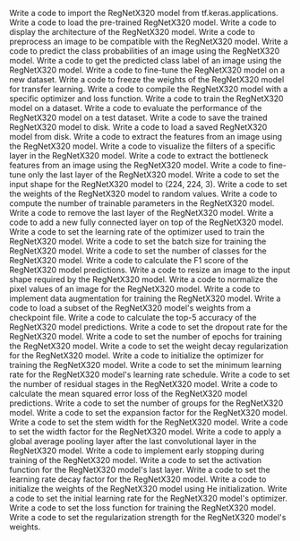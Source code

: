 Write a code to import the RegNetX320 model from tf.keras.applications.
Write a code to load the pre-trained RegNetX320 model.
Write a code to display the architecture of the RegNetX320 model.
Write a code to preprocess an image to be compatible with the RegNetX320 model.
Write a code to predict the class probabilities of an image using the RegNetX320 model.
Write a code to get the predicted class label of an image using the RegNetX320 model.
Write a code to fine-tune the RegNetX320 model on a new dataset.
Write a code to freeze the weights of the RegNetX320 model for transfer learning.
Write a code to compile the RegNetX320 model with a specific optimizer and loss function.
Write a code to train the RegNetX320 model on a dataset.
Write a code to evaluate the performance of the RegNetX320 model on a test dataset.
Write a code to save the trained RegNetX320 model to disk.
Write a code to load a saved RegNetX320 model from disk.
Write a code to extract the features from an image using the RegNetX320 model.
Write a code to visualize the filters of a specific layer in the RegNetX320 model.
Write a code to extract the bottleneck features from an image using the RegNetX320 model.
Write a code to fine-tune only the last layer of the RegNetX320 model.
Write a code to set the input shape for the RegNetX320 model to (224, 224, 3).
Write a code to set the weights of the RegNetX320 model to random values.
Write a code to compute the number of trainable parameters in the RegNetX320 model.
Write a code to remove the last layer of the RegNetX320 model.
Write a code to add a new fully connected layer on top of the RegNetX320 model.
Write a code to set the learning rate of the optimizer used to train the RegNetX320 model.
Write a code to set the batch size for training the RegNetX320 model.
Write a code to set the number of classes for the RegNetX320 model.
Write a code to calculate the F1 score of the RegNetX320 model predictions.
Write a code to resize an image to the input shape required by the RegNetX320 model.
Write a code to normalize the pixel values of an image for the RegNetX320 model.
Write a code to implement data augmentation for training the RegNetX320 model.
Write a code to load a subset of the RegNetX320 model's weights from a checkpoint file.
Write a code to calculate the top-5 accuracy of the RegNetX320 model predictions.
Write a code to set the dropout rate for the RegNetX320 model.
Write a code to set the number of epochs for training the RegNetX320 model.
Write a code to set the weight decay regularization for the RegNetX320 model.
Write a code to initialize the optimizer for training the RegNetX320 model.
Write a code to set the minimum learning rate for the RegNetX320 model's learning rate schedule.
Write a code to set the number of residual stages in the RegNetX320 model.
Write a code to calculate the mean squared error loss of the RegNetX320 model predictions.
Write a code to set the number of groups for the RegNetX320 model.
Write a code to set the expansion factor for the RegNetX320 model.
Write a code to set the stem width for the RegNetX320 model.
Write a code to set the width factor for the RegNetX320 model.
Write a code to apply a global average pooling layer after the last convolutional layer in the RegNetX320 model.
Write a code to implement early stopping during training of the RegNetX320 model.
Write a code to set the activation function for the RegNetX320 model's last layer.
Write a code to set the learning rate decay factor for the RegNetX320 model.
Write a code to initialize the weights of the RegNetX320 model using He initialization.
Write a code to set the initial learning rate for the RegNetX320 model's optimizer.
Write a code to set the loss function for training the RegNetX320 model.
Write a code to set the regularization strength for the RegNetX320 model's weights.